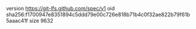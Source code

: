version https://git-lfs.github.com/spec/v1
oid sha256:f1700947e8351894c5ddd79e00c726e818b71b4c0f32ae822b79f61b5aaac41f
size 9632
